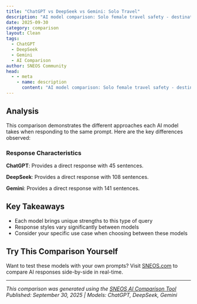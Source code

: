 ```yaml
---
title: "ChatGPT vs DeepSeek vs Gemini: Solo Travel"
description: "AI model comparison: Solo female travel safety - destinations and tips for women travelers..."
date: 2025-09-30
category: comparison
layout: Clean
tags:
  - ChatGPT
  - DeepSeek
  - Gemini
  - AI Comparison
author: SNEOS Community
head:
  - - meta
    - name: description
      content: "AI model comparison: Solo female travel safety - destinations and tips for women travelers..."
---
```


<ChatComparison
  title="ChatGPT vs DeepSeek vs Gemini: Solo Travel"
  prompt="Solo female travel safety - destinations and tips for women travelers"
  :responses='{
    "ChatGPT": "Traveling solo as a woman can be an enriching and empowering experience. To ensure safety and enjoyment, it helps to choose destinations known for being welcoming and secure for solo female travelers and to follow practical safety tips. Here\u2019s an overview of safe destinations and essential tips:\n\n### Safe Destinations for Solo Female Travelers\n1. **Iceland**  \n   - Known for its low crime rate and friendly locals.  \n   - Stunning landscapes and outdoor adventures.  \n2. **New Zealand**  \n   - Safe, tourist-friendly with beautiful nature trails.  \n3. **Japan**  \n   - Extremely safe with clean, efficient public transport.  \n   - Polite and helpful culture.  \n4. **Canada**  \n   - Friendly cities and vast natural beauty.  \n   - Good healthcare and infrastructure.  \n5. **Scandinavian countries (Norway, Sweden, Denmark, Finland)**  \n   - Known for safety, equality, and excellent public services.  \n6. **Australia**  \n   - Popular destination with safe cities and beautiful beaches.  \n7. **Portugal**  \n   - Warm, friendly culture with relatively low crime.  \n8. **Singapore**  \n   - Very safe, clean urban environment with strict laws.  \n9. **Costa Rica**  \n   - Great for nature lovers; many areas are tourist-friendly.  \n10. **Netherlands**  \n    - Progressive, safe, and easy to navigate.\n\n### Solo Female Travel Safety Tips\n- **Research your destination**  \n  Understand local customs, cultural norms, and common scams.  \n- **Share your itinerary**  \n  Keep family or friends informed about your whereabouts and plans.  \n- **Dress appropriately**  \n  Respect local dress codes to avoid unwanted attention.  \n- **Stay connected**  \n  Have a working phone with local SIM or roaming; carry emergency contacts.  \n- **Choose accommodations wisely**  \n  Prefer well-reviewed places in safe neighborhoods; consider female-only dorms or hotels.  \n- **Secure your belongings**  \n  Use anti-theft bags and lockers; keep copies of important documents.  \n- **Trust your instincts**  \n  Avoid situations or people that make you uncomfortable.  \n- **Use reputable transportation**  \n  Prefer official taxis, ride-shares, or public transit; avoid hitchhiking.  \n- **Limit alcohol consumption**  \n  Stay alert and aware of your surroundings.  \n- **Stay in public areas at night**  \n  Avoid walking alone in poorly lit or isolated places after dark.  \n- **Learn basic local phrases**  \n  Helps in communication and emergency situations.  \n- **Keep emergency funds hidden**  \n  Have some cash separate from your main wallet.  \n- **Blend in where possible**  \n  Avoid flashy displays of valuables like expensive jewelry or cameras.  \n\n### Additional Resources\n- Join online communities for solo female travelers (e.g., Facebook groups, travel forums).  \n- Consider travel insurance that covers health and theft.  \n- Take self-defense classes or carry non-lethal self-defense tools if allowed.\n\nTraveling solo as a woman is absolutely achievable and rewarding with some preparation and common sense. If you need destination-specific advice or more detailed safety information, feel free to ask!",
    "DeepSeek": "Of course. This is an excellent and important topic. Traveling solo as a woman can be one of the most empowering and rewarding experiences, but prioritizing safety is non-negotiable.\n\nHere is a comprehensive guide covering destination ideas, essential pre-trip planning, and on-the-ground safety tips.\n\n---\n\n### Part 1: Destination Ideas for Solo Female Travelers\n\nThese destinations are frequently recommended for their generally good safety records, ease of navigation, and welcoming attitudes toward solo female travelers. However, **always do your own research** as conditions can change.\n\n#### **Great for First-Timers (Well-trodden, Excellent Infrastructure)**\n\n1.  **Japan:** Exceptionally safe, clean, and efficient. The culture is incredibly respectful. Language can be a barrier, but people are very helpful.\n2.  **Taiwan:** Friendly locals, great street food, and an excellent, easy-to-use public transportation system. Taipei is vibrant and very safe, even late at night.\n3.  **Iceland:** Consistently ranked one of the safest countries in the world. Stunning nature is the main draw. It\u0027s perfect for those who love the outdoors and joining group tours.\n4.  **New Zealand:** Another incredibly safe country with a backpacker-friendly culture. The \u0022Kiwis\u0022 are friendly, and the landscapes are breathtaking.\n5.  **Ireland:** Known for its welcoming and chatty culture. It\u0027s easy to meet people in pubs, and navigating the country (especially with a car) is straightforward.\n\n#### **Popular \u0026 Generally Safe (Be Smart in Major Cities)**\n\n1.  **Portugal:** Lisbon and Porto are beautiful, relatively affordable, and have a relaxed vibe. Exercise normal caution against petty theft.\n2.  **Spain:** Cities like Madrid, Barcelona, and Seville are fantastic. They are generally safe, but be extremely vigilant against pickpockets in crowded tourist areas.\n3.  **Canada:** A vast country with friendly, polite locals. Cities like Vancouver, Toronto, and Montreal are very safe and easy to explore.\n4.  **Scandinavia (Norway, Sweden, Denmark, Finland):** Very high levels of gender equality and safety. The cost of living is high, but the quality of life and ease of travel are top-tier.\n5.  **Slovenia \u0026 Croatia:** Stunning Adriatic coastlines and charming old towns. They are becoming increasingly popular and are considered very safe for solo travelers.\n\n#### **Adventurous \u0026 Rewarding (Requires More Planning \u0026 Awareness)**\n\n1.  **Thailand:** The \u0022backpacker trail\u0022 is well-established, making it easy to meet other travelers. It\u0027s affordable and the people are famously friendly. Be aware of common scams.\n2.  **Vietnam:** Bustling, chaotic, and incredibly rewarding. It\u0027s very affordable and the food is amazing. Exercise caution with traffic and be prepared for a culture of haggling.\n3.  **Costa Rica:** A nature-lover\u0027s paradise with a \u0022Pura Vida\u0022 attitude. It\u0027s one of the safest countries in Central America, with a well-developed tourist infrastructure.\n4.  **Chile:** A long, narrow country with diverse landscapes. It\u0027s one of South America\u0027s most stable and prosperous nations. Santiago and the Atacama Desert are highlights.\n\n---\n\n### Part 2: Pre-Trip Planning \u0026 Packing Tips\n\n**Research is Your Superpower:**\n*   **Read recent travel blogs** by other solo women.\n*   Check government travel advisories (e.g., U.S. State Department, UK Foreign Office).\n*   Research local customs and dress codes, especially for religious sites.\n*   Learn a few key phrases in the local language (e.g., \u0022Hello,\u0022 \u0022Thank you,\u0022 \u0022No,\u0022 \u0022Help\u0022).\n\n**Accommodation is Key:**\n*   **Choose wisely:** Read reviews *from other solo female travelers* on sites like Booking.com, Hostelworld, and TripAdvisor. Look for comments on location, safety, and staff.\n*   **Location, Location, Location:** Stay in well-lit, central neighborhoods with good access to public transport. Avoid isolated areas.\n*   **Hostels:** Opt for female-only dorms. They are a great way to meet people and often have better security.\n*   **Upon Arrival:** Check that locks on doors and windows work. Have a door stop alarm for an extra layer of security.\n\n**Packing Smart:**\n*   **Money Belt/Hidden Pouch:** For your passport, credit cards, and bulk cash.\n*   **Cross-body Bag:** A bag with a zipper that you can wear in front of you in crowded places.\n*   **Door Stop Alarm:** A simple, effective tool to secure your room from the inside.\n*   **Portable Power Bank:** So your phone never dies.\n*   **Conservative Clothing:** Pack clothes that allow you to blend in and respect local norms.\n*   **Copy Important Documents:** Have digital and physical copies of your passport, visa, and insurance.\n\n---\n\n### Part 3: On-the-Ground Safety Tips \u0026 Mindset\n\n**Trust Your Gut (The Golden Rule):**\n*   This is the most important tip. If a person, place, or situation feels wrong, **leave immediately.** You do not owe anyone politeness at the expense of your safety.\n\n**Blend In:**\n*   Dress like a local, not a tourist. Avoid flashy jewelry and expensive cameras dangling from your neck.\n*   Walk with confidence and purpose, even if you\u0027re lost. Step into a cafe or shop to check your map.\n\n**Social Smarts:**\n*   **Be Selective:** You don\u0027t have to tell everyone you\u0027re traveling alone. You can say you\u0027re \u0022meeting friends later\u0022 or \u0022traveling with a group.\u0022\n*   **Meeting People:** It\u0027s great to socialize, but be cautious. Meet in public places. Always watch your drink being poured and never leave it unattended.\n*   **Social Media:** Avoid real-time geotagging. Post your amazing photos *after* you\u0027ve left a location. Sharing your itinerary publicly can be a risk.\n\n**Logistics \u0026 Communication:**\n*   **Share Your Itinerary:** Give a detailed itinerary to family or friends at home. Check in regularly.\n*   **Get a Local SIM/eSIM:** Having data means you can use maps, translation apps, and call for help.\n*   **Transportation:**\n    *   Avoid walking alone in deserted areas at night.\n    *   Use official, registered taxis or ride-sharing apps (like Uber/Bolt) where available. The app provides a record of your journey.\n    *   When using public transport, try to sit near other women or families.\n\n**Financial Safety:**\n*   Never carry all your cash and cards in one place. Split them up.\n*   Use ATMs inside banks during the day, not isolated ones at night.\n\n### A Final Note of Empowerment\n\nWhile this list of precautions may seem long, the goal is not to make you fearful, but to make you feel **prepared and confident.** Millions of women travel solo every year and have safe, life-changing journeys. The key is a balance of cautious awareness and open-hearted curiosity.\n\n**Happy and safe travels! The world is waiting for you.**",
    "Gemini": "## Solo Female Travel Safety: Destinations and Tips\n\nTraveling solo as a woman can be an incredibly empowering and enriching experience. While it requires a bit more planning and awareness, it\u0027s absolutely achievable and rewarding. Here\u0027s a breakdown of destinations known for being safer and tips for making your trip a success:\n\n**I. Destination Ideas:**\n\n**A. Factors to Consider When Choosing a Destination:**\n\n*   **Safety Ranking:** Use resources like the Global Peace Index or reports from organizations like the US State Department to gauge the general safety and security of a country.\n*   **Cultural Norms:** Research local customs, particularly regarding dress codes, interactions with men, and acceptable behavior for women.\n*   **Infrastructure:** Reliable public transportation, well-lit streets, and accessible emergency services are crucial.\n*   **English Proficiency:** If you don\u0027t speak the local language, destinations with higher English proficiency will make communication easier.\n*   **Solo Female Travel Community:** Online forums and communities often provide valuable insights and tips specific to solo female travelers in certain regions.\n\n**B. Destination Suggestions (Categorized):**\n\n**1. Northern Europe (Generally Considered Very Safe):**\n\n*   **Iceland:** Known for its low crime rates, stunning natural beauty, and friendly locals. Offers diverse activities from hiking glaciers to relaxing in geothermal pools.\n*   **Finland:** Another very safe country with beautiful landscapes and a strong emphasis on equality. Explore vibrant cities like Helsinki or venture into Lapland.\n*   **Denmark:** Consistently ranked as one of the happiest countries in the world, with a high quality of life and a relaxed atmosphere. Copenhagen is a fantastic city to explore.\n*   **Norway:** Majestic fjords, charming villages, and outdoor adventures abound.  It\u0027s a pricier destination but offers incredible experiences.\n*   **Sweden:** Another safe and progressive country with a beautiful archipelago and vibrant city life.\n\n**2.  Southern Europe (Generally Safe with Increased Awareness):**\n\n*   **Spain:** A diverse country with vibrant cities, beautiful beaches, and delicious food. While pickpocketing can be a concern in touristy areas, overall it\u0027s a welcoming destination.\n*   **Portugal:** Offers stunning coastlines, historical cities, and a relaxed pace of life. It\u0027s generally considered safer than some other Southern European countries.\n*   **Italy:**  Home to world-renowned art, architecture, and cuisine. While solo travel is popular, be aware of your surroundings, especially in larger cities like Rome and Naples.\n*   **Croatia:** Beautiful coastline, historic cities, and relatively affordable prices make it a popular choice.\n\n**3. Asia (Varies, Research Specific Regions):**\n\n*   **Japan:** Exceptionally safe, clean, and efficient.  The culture is respectful and helpful, making it a great choice for first-time solo travelers.\n*   **Singapore:**  Known for its cleanliness, safety, and modern infrastructure. It\u0027s a great gateway to Southeast Asia.\n*   **South Korea:**  A fascinating blend of modern and traditional culture.  Generally considered safe, but be aware of social etiquette.\n*   **Taiwan:**  Friendly locals, delicious food, and a safe environment make it a great option.\n*   **Vietnam:**  Increasingly popular and generally safe, especially in tourist areas. Be mindful of scams and petty theft.\n\n**4.  Oceania:**\n\n*   **New Zealand:**  Known for its stunning landscapes, adventure activities, and friendly locals. A very safe and popular destination.\n*   **Australia:**  A vast and diverse country with vibrant cities, beautiful beaches, and unique wildlife. Be aware of potential hazards in the outback (heat, wildlife).\n\n**5. The Americas:**\n\n*   **Canada:**  Similar to northern Europe in terms of safety and quality of life.  Offers stunning natural beauty and diverse cities.\n*   **Costa Rica:**  Eco-tourism paradise with beautiful beaches, rainforests, and a relatively stable political climate.\n\n**C. Destinations to Research Carefully (Potential Challenges):**\n\n*   **Many parts of Latin America:** While some areas are perfectly safe, others have higher crime rates.  Research specific cities and regions.\n*   **Parts of the Middle East:** Cultural differences and safety concerns can be significant. Thorough research and cultural sensitivity are crucial.\n*   **Regions with Political Instability:**  Always check travel advisories before visiting any country with known political unrest or safety concerns.\n*   **Large, Crowded Cities Anywhere:**  Pickpocketing and petty theft are common in tourist hotspots worldwide.\n\n**II. Safety Tips for Solo Female Travelers:**\n\n**A. Before You Go:**\n\n1.  **Research Your Destination Thoroughly:**  Understand local laws, customs, and potential safety concerns.\n2.  **Share Your Itinerary:**  Leave a detailed itinerary with a trusted friend or family member, including flight information, accommodation details, and planned activities.  Update it regularly.\n3.  **Make Copies of Important Documents:**  Keep copies of your passport, visa, driver\u0027s license, and insurance information in a separate location from the originals.  Also, email yourself digital copies.\n4.  **Inform Your Bank and Phone Provider:**  Let them know your travel dates and destinations to avoid having your cards blocked or incurring unexpected charges.\n5.  **Download Useful Apps:**  Consider apps for translation, navigation (offline maps are great!), emergency contacts, and local transportation.\n6.  **Learn Basic Phrases:**  Knowing a few basic phrases in the local language can be incredibly helpful and appreciated.\n7.  **Pack Appropriately:** Dress modestly to blend in and avoid unwanted attention, especially in more conservative cultures.\n8.  **Consider a Personal Safety Device:**  A personal alarm or whistle can be useful in attracting attention if you feel threatened.\n\n**B. During Your Trip:**\n\n1.  **Trust Your Instincts:**  If a situation feels uncomfortable or unsafe, remove yourself from it immediately.\n2.  **Be Aware of Your Surroundings:**  Pay attention to your surroundings and avoid walking alone in poorly lit or unfamiliar areas, especially at night.\n3.  **Avoid Flaunting Expensive Items:**  Keep your valuables out of sight and avoid displaying expensive jewelry or electronics.\n4.  **Protect Your Drinks:**  Never leave your drink unattended, and be wary of accepting drinks from strangers.\n5.  **Be Cautious with Alcohol:**  Avoid getting overly intoxicated, as it can impair your judgment and make you more vulnerable.\n6.  **Use Reputable Transportation:**  Use official taxis or ride-sharing services whenever possible.  Avoid hitchhiking.  When taking public transportation, be aware of your belongings.\n7.  **Learn Local Emergency Numbers:**  Know how to contact the police, ambulance, and fire department in case of an emergency.\n8.  **Stay Connected:**  Buy a local SIM card or use a portable Wi-Fi device to stay connected and have access to emergency services.\n9.  **Use Social Media Wisely:**  Avoid posting real-time updates on your location, as this could make you a target for thieves.\n10. **Practice Confident Body Language:**  Walk with confidence and make eye contact with people.\n11. **Make Eye Contact, But Avoid Prolonged Stares:**  Acknowledge people around you to show you\u0027re aware, but avoid staring, especially at men in cultures where that can be misconstrued.\n12. **Carry a Decoy Wallet:**  A wallet with a small amount of cash and expired cards can be useful if you\u0027re ever mugged.\n13. **Keep Your Phone Charged:**  A charged phone is essential for navigation, communication, and emergencies.\n14. **Learn Basic Self-Defense:**  Taking a self-defense class can boost your confidence and provide you with some basic skills to protect yourself.\n15. **Be Assertive:**  Don\u0027t be afraid to say \u0022no\u0022 firmly and confidently if someone is making you uncomfortable.\n16. **Engage with Locals:**  Strike up conversations with locals, but be cautious about sharing too much personal information.\n17. **Stay in Secure Accommodation:**  Choose reputable hotels, hostels, or guesthouses with good security measures. Read reviews carefully.\n\n**C. Addressing Harassment:**\n\n*   **Be Firm and Assertive:** Clearly state that the behavior is unwelcome and unacceptable.\n*   **Ignore the Harasser:** Sometimes, simply ignoring the behavior can deter the harasser.\n*   **Make a Scene:** If you feel threatened, don\u0027t be afraid to yell or make a loud noise to attract attention.\n*   **Seek Help:**  Tell a shopkeeper, hotel staff member, or other authority figure what is happening.\n*   **Report the Incident:**  If the harassment is serious or escalates, report it to the police.\n\n**III. Resources for Solo Female Travelers:**\n\n*   **Solo Female Travelers Club (Online Community):**  A large and active online community for solo female travelers.\n*   **JourneyWoman:**  A website dedicated to providing resources and inspiration for solo female travelers.\n*   **Pink Pangea:**  A community and resource for women who love to travel.\n*   **Nomadic Matt:**  A popular travel blog with a wealth of information on travel safety and planning.\n*   **Wanderful:** Community connecting travelers, especially women, with events and trips.\n*   **Official Government Travel Advisories:**  Always check the travel advisories issued by your government for the latest safety information and warnings. (e.g., U.S. State Department, UK Foreign Office, Australian Department of Foreign Affairs and Trade).\n\n**IV. Mindset and Empowerment:**\n\n*   **Embrace the Freedom:**  Solo travel is an opportunity to discover yourself, challenge your limits, and create your own adventure.\n*   **Trust Yourself:**  Believe in your ability to handle whatever comes your way.\n*   **Don\u0027t Be Afraid to Ask for Help:**  Locals are often willing to help if you need directions or assistance.\n*   **Connect with Other Travelers:**  Hostels, tours, and online communities are great places to meet other travelers and share experiences.\n*   **Celebrate Your Accomplishments:**  Take time to reflect on your journey and appreciate all that you have learned and experienced.\n\n**Important Note:**  Safety is not guaranteed anywhere in the world.  Even in countries considered very safe, it\u0027s essential to be aware of your surroundings and take precautions to protect yourself. The most important thing is to trust your instincts and be prepared. Enjoy your journey!\n"
  }'
  published-date="22:46"
/>

## Analysis

This comparison demonstrates the different approaches each AI model takes when responding to the same prompt. Here are the key differences observed:

### Response Characteristics

**ChatGPT**: Provides a direct response with 45 sentences. 

**DeepSeek**: Provides a direct response with 108 sentences. 

**Gemini**: Provides a direct response with 141 sentences. 

## Key Takeaways

- Each model brings unique strengths to this type of query
- Response styles vary significantly between models
- Consider your specific use case when choosing between these models

## Try This Comparison Yourself

Want to test these models with your own prompts? Visit [SNEOS.com](https://sneos.com) to compare AI responses side-by-side in real-time.

---

*This comparison was generated using the [SNEOS AI Comparison Tool](https://sneos.com)*
*Published: September 30, 2025 | Models: ChatGPT, DeepSeek, Gemini*
